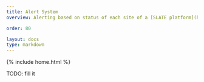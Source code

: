 ```yaml
---
title: Alert System
overview: Alerting based on status of each site of a [SLATE platform](http://slateci.io/docs/concepts/hardware-components/platform.html)

order: 80

layout: docs
type: markdown
---
```

{% include home.html %}

TODO: fill it
